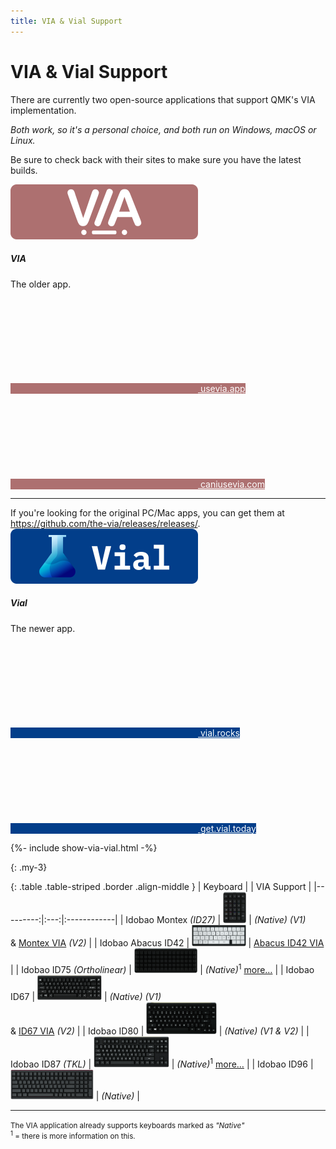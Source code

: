 ```yaml
---
title: VIA & Vial Support
---
```


# VIA & Vial Support

There are currently two open-source applications that support QMK's VIA implementation. 

*Both work, so it's a personal choice, and both run on <i class="fab fa-windows"></i> Windows, <i class="fab fa-apple"></i> macOS or <i class="fab fa-linux"></i> Linux.*

Be sure to check back with their sites to make sure you have the latest builds.


<div class="row">
  <div class="col-md-6">
    <div class="card text-center mb-3 border rounded-3 shadow" style="border-color:#AD7070 !important">
      <img src="/assets/img/caniusevia.svg" width="300" height="88" class="card-img-top" style="background-color:#AD7070;color:white">
      <div class="card-body">
        <h5 class="card-title text-shadow">VIA</h5>
        <p class="card-text">The older app.</p>
        <span id="via_app_chrome" class="d-none"><a href="https://usevia.app/" class="btn shadow" style="background-color:#AD7070;color:white"><svg class="fa"><use xlink:href="#via-logo"/></svg> usevia.app</a></span>
        <span id="via_app_alt"><a href="https://www.caniusevia.com/" class="btn shadow" style="background-color:#AD7070;color:white"><svg class="fa"><use xlink:href="#via-logo"/></svg> caniusevia.com</a></span>
        <hr>
        If you're looking for the original PC/Mac apps, you can get them at <a href="https://github.com/the-via/releases/releases/tag/v1.3.1">https://github.com/the-via/releases/releases/</a>.
      </div>
    </div>
  </div>
  <div class="col-md-6">
    <div class="card text-center mb-3 border rounded-3 shadow" style="border-color:#023E8A !important">
      <img src="/assets/img/getvialtoday.svg" width="300" height="88" class="card-img-top" style="background-color:#023E8A;color:white">
      <div class="card-body">
        <h5 class="card-title text-shadow">Vial</h5>
        <p class="card-text">The newer app.</p>
        <span id="vial_app_chrome" class="d-none"><a href="https://vial.rocks/" class="btn shadow" style="background-color:#023E8A;color:white"><svg class="fa"><use xlink:href="#vial-logo"/></svg> vial.rocks</a></span>
        <span id="vial_app_alt"><a href="https://get.vial.today/" class="btn shadow" style="background-color:#023E8A;color:white"><svg class="fa"><use xlink:href="#vial-logo"/></svg> get.vial.today</a></span>
      </div>
    </div>
  </div>
</div>

{%- include show-via-vial.html -%}

{: .my-3}
&nbsp;


{: .table .table-striped .border .align-middle }
| Keyboard |     | VIA Support |
|---------:|:---:|:------------|
| Idobao Montex *(ID27)* | <img src="../assets/img/idobao-id27.png" height="50" width="auto"> | *(Native)* [<i class="fas fa-info-circle"></i>](id27.html) *(V1)*<br>& [<i class="fas fa-rotate-90 fa-download"></i> Montex VIA](id27.html) *(V2)* |
| Idobao Abacus ID42 | <img src="../assets/img/idobao-id42.png" height="34" width="auto"> | [<i class="fas fa-rotate-90 fa-download"></i> Abacus ID42 VIA](id42.html) |
| Idobao ID75 *(Ortholinear)* | <img src="../assets/img/idobao-id75.png" height="40" width="auto"> | *(Native)*<sup>1</sup> [<i class="fas fa-comment-dots" title="more..."></i> more&hellip;](id75.html) |
| Idobao ID67 | <img src="../assets/img/idobao-id67.png" height="40" width="auto"> | *(Native)* [<i class="fas fa-info-circle"></i>](id67.html) *(V1)*<br>& [<i class="fas fa-rotate-90 fa-download"></i> ID67 VIA](id67.html) *(V2)* |
| Idobao ID80 | <img src="../assets/img/idobao-id80.png" height="52" width="auto"> | *(Native)* [<i class="fas fa-info-circle"></i>](id80.html) *(V1 & V2)*<!-- <br>& [<i class="fas fa-rotate-90 fa-download"></i> ID80 VIA](id80.html) *(V3)* --> |
| Idobao ID87 *(TKL)* | <img src="../assets/img/idobao-id87.png" height="50" width="auto"> | *(Native)*<sup>1</sup> [<i class="fas fa-comment-dots" title="more..."></i> more&hellip;](id87.html) |
| Idobao ID96 | <img src="../assets/img/idobao-id96.png" height="48" width="auto"> | *(Native)* [<i class="fas fa-info-circle"></i>](id96.html) |

-----

<small class="text-muted"><i class="fas fa-info-circle text-info"></i> The VIA application already supports keyboards marked as *"Native"*<br>
<sup>1</sup> = there is more information on this.
</small>

